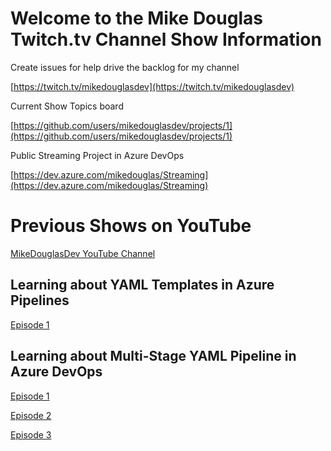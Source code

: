 # Welcome to the Mike Douglas Twitch.tv Channel Show Information

Create issues for help drive the backlog for my channel

[https://twitch.tv/mikedouglasdev](https://twitch.tv/mikedouglasdev)

Current Show Topics board

[https://github.com/users/mikedouglasdev/projects/1](https://github.com/users/mikedouglasdev/projects/1)

Public Streaming Project in Azure DevOps

[https://dev.azure.com/mikedouglas/Streaming](https://dev.azure.com/mikedouglas/Streaming)

# Previous Shows on YouTube
[MikeDouglasDev YouTube Channel](https://www.youtube.com/channel/UC8vRgPQtmdMCzyZa8vT5Y1A)

## Learning about YAML Templates in Azure Pipelines
[Episode 1](https://www.youtube.com/watch?v=OM1l5AkTx0I)

## Learning about Multi-Stage YAML Pipeline in Azure DevOps
[Episode 1](https://www.youtube.com/watch?v=3UnqTvjQ4lM) 

[Episode 2](https://www.youtube.com/watch?v=CxPUmVxLWMA) 

[Episode 3](https://www.youtube.com/watch?v=RcacWay1Mwo)

